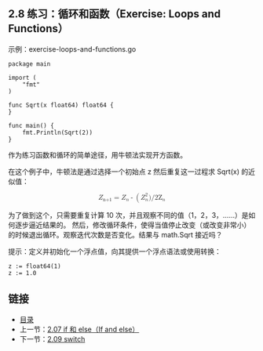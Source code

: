 ## 2.8 练习：循环和函数（Exercise: Loops and Functions）

示例：exercise-loops-and-functions.go

    package main

    import (
    	"fmt"
    )

    func Sqrt(x float64) float64 {
    }

    func main() {
    	fmt.Println(Sqrt(2))
    }


作为练习函数和循环的简单途径，用牛顿法实现开方函数。

在这个例子中，牛顿法是通过选择一个初始点 z 然后重复这一过程求 Sqrt(x) 的近似值：

  <math display="block">
    <msubsup><mi>Z</mi> <mi>n+1</mi> <mi></mi></msubsup>
    <mo>=</mo>
    <msubsup><mi>Z</mi> <mi>n</mi> <mi></mi></msubsup>
    <mo>-</mo>
    <mo>(</mo>
    <msubsup><mi>Z</mi> <mi>n</mi> <mi>2</mi></msubsup>
    <mi>)</mi>
    <mi>/</mi>
    <msubsup><mi>2Z</mi> <mi>n</mi> <mi></mi></msubsup>
  </math>

为了做到这个，只需要重复计算 10 次，并且观察不同的值（1，2，3，……）是如何逐步逼近结果的。 然后，修改循环条件，使得当值停止改变（或改变非常小）的时候退出循环。观察迭代次数是否变化。结果与 math.Sqrt 接近吗？

提示：定义并初始化一个浮点值，向其提供一个浮点语法或使用转换：

    z := float64(1)
    z := 1.0

## 链接
* [目录](https://github.com/gnefiy/go-tour-zh/blob/master/README.md)
* 上一节：[2.07 if 和 else（If and else）](https://github.com/gnefiy/go-tour-zh/blob/master/tour/flowcontrol/02.07.md)
* 下一节：[2.09 switch](https://github.com/gnefiy/go-tour-zh/blob/master/tour/flowcontrol/02.09.md)
